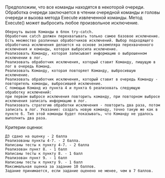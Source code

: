 Предположим, что все команды находятся в некоторой очереди. Обработка очереди заключается в чтении очередной команды и головы очереди и вызова метода Execute извлеченной команды. Метод Execute() может выбросить любое произвольное исключение.

    Обернуть вызов Команды в блок try-catch.
    Обработчик catch должен перехватывать только самое базовое исключение.
    Есть множество различных обработчиков исключений. Выбор подходящего обработчика исключения делается на основе экземпляра перехваченного исключения и команды, которая выбросила исключение.
    Реализовать Команду, которая записывает информацию о выброшенном исключении в лог.
    Реализовать обработчик исключения, который ставит Команду, пишущую в лог в очередь Команд.
    Реализовать Команду, которая повторяет Команду, выбросившую исключение.
    Реализовать обработчик исключения, который ставит в очередь Команду - повторитель команды, выбросившей исключение.
    С помощью Команд из пункта 4 и пункта 6 реализовать следующую обработку исключений:
    при первом выбросе исключения повторить команду, при повторном выбросе исключения записать информацию в лог.
    Реализовать стратегию обработки исключения - повторить два раза, потом записать в лог. Указание: создать новую команду, точно такую же как в пункте 6. Тип этой команды будет показывать, что Команду не удалось выполнить два раза.


Критерии оценки:

    ДЗ сдано на оценку - 2 балла
    Реализованы пункты 4-7. - 2 балла.
    Написаны тесты к пункту 4-7. - 2 балла
    Реализован пункт 8. - 1 балл
    Написаны тесты к пункту 8. - 1 балл
    Реализован пункт 9. - 1 балл
    Написаны тесты к пункту 9. - 1 балл
    Максимальная оценка за задание 10 баллов.
    Задание принимается, если задание оценено не менее, чем в 7 баллов.



